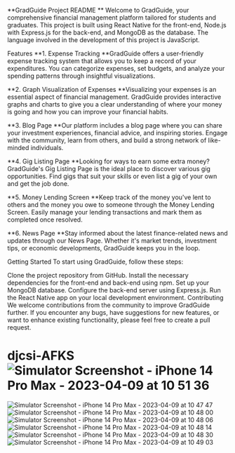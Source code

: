 **GradGuide Project README
**
Welcome to GradGuide, your comprehensive financial management platform tailored for students and graduates. This project is built using React Native for the front-end, Node.js with Express.js for the back-end, and MongoDB as the database. The language involved in the development of this project is JavaScript.

Features
**1. Expense Tracking
**GradGuide offers a user-friendly expense tracking system that allows you to keep a record of your expenditures. You can categorize expenses, set budgets, and analyze your spending patterns through insightful visualizations.

**2. Graph Visualization of Expenses
**Visualizing your expenses is an essential aspect of financial management. GradGuide provides interactive graphs and charts to give you a clear understanding of where your money is going and how you can improve your financial habits.

**3. Blog Page
**Our platform includes a blog page where you can share your investment experiences, financial advice, and inspiring stories. Engage with the community, learn from others, and build a strong network of like-minded individuals.

**4. Gig Listing Page
**Looking for ways to earn some extra money? GradGuide's Gig Listing Page is the ideal place to discover various gig opportunities. Find gigs that suit your skills or even list a gig of your own and get the job done.

**5. Money Lending Screen
**Keep track of the money you've lent to others and the money you owe to someone through the Money Lending Screen. Easily manage your lending transactions and mark them as completed once resolved.

**6. News Page
**Stay informed about the latest finance-related news and updates through our News Page. Whether it's market trends, investment tips, or economic developments, GradGuide keeps you in the loop.

Getting Started
To start using GradGuide, follow these steps:

Clone the project repository from GitHub.
Install the necessary dependencies for the front-end and back-end using npm.
Set up your MongoDB database.
Configure the back-end server using Express.js.
Run the React Native app on your local development environment.
Contributing
We welcome contributions from the community to improve GradGuide further. If you encounter any bugs, have suggestions for new features, or want to enhance existing functionality, please feel free to create a pull request.


# djcsi-AFKS![Simulator Screenshot - iPhone 14 Pro Max - 2023-04-09 at 10 51 36](https://user-images.githubusercontent.com/72909842/233846741-0a4ef25e-7308-4461-8393-c642dde0b749.png)
![Simulator Screenshot - iPhone 14 Pro Max - 2023-04-09 at 10 47 47](https://user-images.githubusercontent.com/72909842/233846755-7b8fb295-7a2c-4e11-85fb-17d7cff26acf.png)
![Simulator Screenshot - iPhone 14 Pro Max - 2023-04-09 at 10 48 00](https://user-images.githubusercontent.com/72909842/233846760-8309f530-da2e-41a1-86e6-00011b3385f0.png)
![Simulator Screenshot - iPhone 14 Pro Max - 2023-04-09 at 10 48 06](https://user-images.githubusercontent.com/72909842/233846763-63b92cab-7e81-468a-8aa1-93c35b3fadae.png)
![Simulator Screenshot - iPhone 14 Pro Max - 2023-04-09 at 10 48 14](https://user-images.githubusercontent.com/72909842/233846766-be6f3186-45d9-4f59-91c2-8c72a7af3fc0.png)
![Simulator Screenshot - iPhone 14 Pro Max - 2023-04-09 at 10 48 30](https://user-images.githubusercontent.com/72909842/233846767-29f1ce70-af87-4c5a-8f74-7a981642dd86.png)
![Simulator Screenshot - iPhone 14 Pro Max - 2023-04-09 at 10 49 03](https://user-images.githubusercontent.com/72909842/233846769-e726127c-cf9c-430a-8685-cc644cd18659.png)
